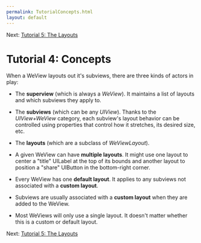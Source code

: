 ```yaml
---
permalink: TutorialConcepts.html
layout: default
---
```


Next\: [Tutorial 5: The Layouts](TutorialLayouts.html)

Tutorial 4: Concepts
==

<!-- TEMPLATE START -->

When a WeView layouts out it's subviews, there are three kinds of actors in play:

* The __superview__ (which is always a _WeView_).  It maintains a list of layouts and which subviews they apply to.
* The __subviews__ (which can be any _UIView_).  Thanks to the _UIView+WeView_ category, each subview's layout behavior can be controlled using properties that control how it stretches, its desired size, etc.
* The __layouts__ (which are a subclass of _WeViewLayout_). 

* A given WeView can have __multiple layouts__.  It might use one layout to center a "title" UILabel at the top of its bounds and another layout to position a "share" UIButton in the bottom-right corner.
* Every WeView has one __default layout__.  It applies to any subviews not associated with a __custom layout__.
* Subviews are usually associated with a __custom layout__ when they are added to the WeView.
* Most WeViews will only use a single layout.  It doesn't matter whether this is a custom or default layout.

<!-- TEMPLATE END -->

Next\: [Tutorial 5: The Layouts](TutorialLayouts.html)
